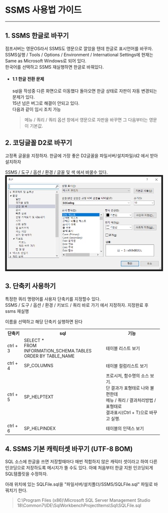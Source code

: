# SSMS 사용법 가이드

***
## 1. SSMS 한글로 바꾸기
  점프서버는 영문OS라서 SSMS도 영문으로 깔았을 텐데 한글로 표시언어를 바꾸자.  
  SSMS실행 / Tools / Options / Environment / International Settings에 현재는 Same as Microsoft Windows로 되어 있다.  
  한국어를 선택하고 SSMS 재실행하면 한글로 바꿔있다.

* #### 1.1 한글 전환 문제
  sql을 작성중 다른 화면으로 이동했다 돌아오면 한글 상태로 자판이 자동 변경되는 문제가 있다.  
  15년 넘은 버그로 해결이 안되고 있다.  
  다음과 같이 임시 조치 가능  
    > 메뉴 / 쿼리 / 쿼리 옵션 창에서 영문으로 자판을 바꾸면 그 다음부터는 영문이 기본값.  

## 2. 코딩글꼴 D2로 바꾸기
  고정폭 글꼴을 지정하자. 한글에 가장 좋은 D2글꼴을 파일서버/설치파일/d2 에서 받아 설치하자  

  SSMS / 도구 / 옵션 / 환경 / 글꼴 및 색 에서 바꿀수 있다.  
  <img width="600" height="" src="image/01_fontchange.png" border="5"></img>
    

## 3. 단축키 사용하기
  특정한 쿼리 명령어를 사용자 단축키를 지정할수 있다.  
  SSMS / 도구 / 옵션 / 환경 / 키보드 / 쿼리 바로 가기 에서 지정하자. 지정완료 후 ssms 재실행  

  이름을 선택하고 해당 단축키 실행하면 된다

<table>
    <tr>
        <th>단축키</th>
        <th>sql</th>
        <th>기능</th>
    </tr>
    <tr>
        <td>ctrl + 3</td>
        <td>SELECT * <br> FROM INFORMATION_SCHEMA.TABLES <br> ORDER BY TABLE_NAME</td>
        <td>테이블 리스트 보기</td>
    </tr>
    <tr>
        <td>ctrl + 4</td>
        <td>SP_COLUMNS</td>
        <td>테이블 컬럼리스트 보기</td>
    </tr>
    <tr>
        <td>ctrl + 5</td>
        <td>SP_HELPTEXT</td>
        <td>프로시저, 함수명의 소스 보기.<br>
            단 결과가 표형태로 나와 불편한데 <br>
              메뉴 / 쿼리 / 결과처리방법 / 표형태로 <br> 결과표시(Ctrl + T)으로 바꾸고 실행.</td>
    </tr>
    <tr>
        <td>ctrl + 6</td>
        <td>SP_HELPINDEX</td>
        <td>테이블의 인덱스 보기</td>
    </tr>
</table>

## 4. SSMS 기본 캐릭터셋 바꾸기 (UTF-8 BOM)
  SQL 소스에 한글을 쓰면 저장할때마다 매번 적합하지 않은 캐릭터 셋이라고 하여 다른 인코딩으로 저장하도록 메시지가 뜰 수도 있다.
  아예 처음부터 한글 지원 인코딩되게 SQL템플릿을 수정하자.  

  아래 위치에 있는 SQLFile.sql을 "파일서버/설치폴더/SSMS/SQLFile.sql" 파일로 바꿔치기 한다.  
>  C:\Program Files (x86)\Microsoft SQL Server Management Studio 18\Common7\IDE\SqlWorkbenchProjectItems\Sql\SQLFile.sql
